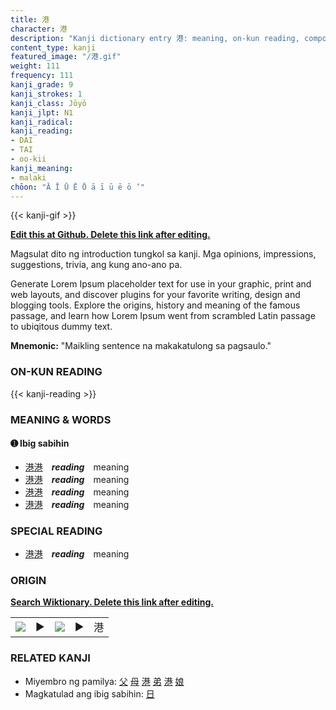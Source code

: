 ```yaml
---
title: 港
character: 港
description: "Kanji dictionary entry 港: meaning, on-kun reading, compounds, origin, related kanji"
content_type: kanji
featured_image: "/港.gif"
weight: 111
frequency: 111
kanji_grade: 9
kanji_strokes: 1
kanji_class: Jōyō
kanji_jlpt: N1
kanji_radical: 
kanji_reading: 
- DAI
- TAI
- oo-kii
kanji_meaning:
- malaki
chōon: "Ā Ī Ū Ē Ō ā ī ū ē ō ’"
---
```

[//]: # (Don't edit the line below. Kanji animated GIF code is automatically generated.)
{{< kanji-gif >}}

[//]: # (Edit below this line.)

**[Edit this at Github. Delete this link after editing.](https://github.com/tim0g/tim/tree/main/content/kanji/港/index.md)**

Magsulat dito ng introduction tungkol sa kanji. Mga opinions, impressions, suggestions, trivia, ang kung ano-ano pa.

Generate Lorem Ipsum placeholder text for use in your graphic, print and web layouts, and discover plugins for your favorite writing, design and blogging tools. Explore the origins, history and meaning of the famous passage, and learn how Lorem Ipsum went from scrambled Latin passage to ubiqitous dummy text.
 
**Mnemonic:** "Maikling sentence na makakatulong sa pagsaulo."

### ON-KUN READING

[//]: # (Don't edit the line below. ON-KUN READING code is automatically generated.)
{{< kanji-reading >}}

### MEANING & WORDS

#### ➊ **Ibig sabihin**
  - [港](../港)[港](../港)　***reading***　meaning
  - [港](../港)[港](../港)　***reading***　meaning
  - [港](../港)[港](../港)　***reading***　meaning
  - [港](../港)[港](../港)　***reading***　meaning

### SPECIAL READING
  - [港](../港)[港](../港)　***reading***　meaning

### ORIGIN

**[Search Wiktionary. Delete this link after editing.](https://wiktionary.org/wiki/港)**
<table class="kanji-table"><tr><td>
<img src="60px-港-bronze.svg.png">
</td><td>▶</td><td>
<img src="60px-港-oracle.svg.png">
</td><td>▶</td>
<td class="kanji-origin">港</td>
</tr></table>

### RELATED KANJI
- Miyembro ng pamilya: [父](../父) [母](../母) [港](../港) [弟](../弟) [港](../港) [娘](../娘)
- Magkatulad ang ibig sabihin: [日](../日)
